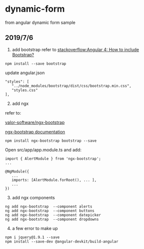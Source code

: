 # dynamic-form
from angular dynamic form sample

## 2019/7/6
1. add bootstrap
refer to [stackoverflow:Angular 4: How to include Bootstrap?](https://stackoverflow.com/questions/43557321/angular-4-how-to-include-bootstrap)
```
npm install --save bootstrap
```
update angular.json
```
"styles": [
   "../node_modules/bootstrap/dist/css/bootstrap.min.css",
   "styles.css"
],
```
2. add ngx

refer to:

 [valor-software/ngx-bootstrap](https://github.com/valor-software/ngx-bootstrap/blob/development/docs/getting-started/ng-cli.md)
 
 [ngx-bootstrap documentation](https://valor-software.com/ngx-bootstrap/#/documentation)

 ```
 npm install ngx-bootstrap bootstrap --save
 ```
Open src/app/app.module.ts and add:
```
import { AlertModule } from 'ngx-bootstrap';
...

@NgModule({
   ...
   imports: [AlertModule.forRoot(), ... ],
   ...
})

```
3. add ngx components
```
ng add ngx-bootstrap  --component alerts
ng add ngx-bootstrap  --component buttons
ng add ngx-bootstrap  --component datepicker
ng add ngx-bootstrap  --component dropdowns
```
4. a few error to make up
```
npm i jquery@1.9.1 --save
npm install --save-dev @angular-devkit/build-angular
```

